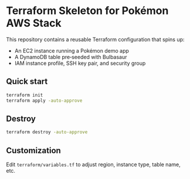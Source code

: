 # Terraform Skeleton for Pokémon AWS Stack

This repository contains a reusable Terraform configuration that spins up:

* An EC2 instance running a Pokémon demo app
* A DynamoDB table pre‑seeded with Bulbasaur
* IAM instance profile, SSH key pair, and security group

## Quick start

```bash
terraform init
terraform apply -auto-approve
```

## Destroy

```bash
terraform destroy -auto-approve
```

## Customization

Edit `terraform/variables.tf` to adjust region, instance type, table name, etc.
